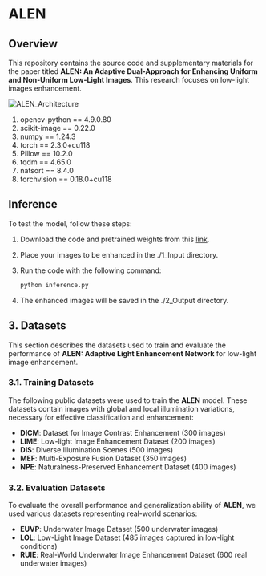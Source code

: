 # ALEN

## Overview

This repository contains the source code and supplementary materials for the paper titled **ALEN: An Adaptive Dual-Approach for Enhancing Uniform and Non-Uniform Low-Light Images**. This research focuses on low-light images enhancement.

![ALEN_Architecture](ALEN_ARCH.png)

1. opencv-python == 4.9.0.80
2. scikit-image == 0.22.0
3. numpy == 1.24.3
4. torch == 2.3.0+cu118
5. Pillow == 10.2.0
6. tqdm ==  4.65.0
7. natsort == 8.4.0
8. torchvision == 0.18.0+cu118

## Inference
To test the model, follow these steps:

1. Download the code and pretrained weights from this [link](https://drive.google.com/drive/folders/1Wuj5s1mtm5SJDLl80ISBRzhIwnRw4K1Q).

3. Place your images to be enhanced in the ./1_Input directory.

4. Run the code with the following command:

   ```bash
   python inference.py

5. The enhanced images will be saved in the ./2_Output directory.


## 3. Datasets  
This section describes the datasets used to train and evaluate the performance of **ALEN: Adaptive Light Enhancement Network** for low-light image enhancement.

### 3.1. Training Datasets  
The following public datasets were used to train the **ALEN** model. These datasets contain images with global and local illumination variations, necessary for effective classification and enhancement:

- **DICM**: Dataset for Image Contrast Enhancement (300 images)  
- **LIME**: Low-light Image Enhancement Dataset (200 images)  
- **DIS**: Diverse Illumination Scenes (500 images)  
- **MEF**: Multi-Exposure Fusion Dataset (350 images)  
- **NPE**: Naturalness-Preserved Enhancement Dataset (400 images)

### 3.2. Evaluation Datasets  
To evaluate the overall performance and generalization ability of **ALEN**, we used various datasets representing real-world scenarios:

- **EUVP**: Underwater Image Dataset (500 underwater images)  
- **LOL**: Low-Light Image Dataset (485 images captured in low-light conditions)  
- **RUIE**: Real-World Underwater Image Enhancement Dataset (600 real underwater images)
